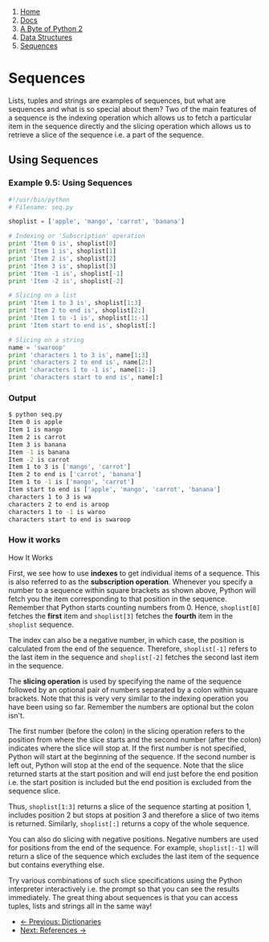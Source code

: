 <!-- -
Title: A Byte of Python 2: Sequences
Author: Swaroop C H
Editor: Marios Zindilis
First Published: 2003
Last Updated: 2014-04-05
- -->

<ol class='breadcrumb' itemprop='breadcrumb'>
	<li><a href="/">Home</a></li>
	<li><a href="/docs/">Docs</a></li>
	<li><a href="/docs/a-byte-of-python-2/">A Byte of Python 2</a></li>
	<li><a href="/docs/a-byte-of-python-2/data-structures/">Data Structures</a></li>
	<li><a href="/docs/a-byte-of-python-2/data-structures/sequences.html">Sequences</a></li>
</ol>

Sequences
=========

Lists, tuples and strings are examples of sequences, but what are sequences and 
what is so special about them? Two of the main features of a sequence is the 
indexing operation which allows us to fetch a particular item in the sequence 
directly and the slicing operation which allows us to retrieve a slice of the 
sequence i.e. a part of the sequence.

Using Sequences
---------------

### Example 9.5: Using Sequences ###

```python
#!/usr/bin/python
# Filename: seq.py

shoplist = ['apple', 'mango', 'carrot', 'banana']

# Indexing or 'Subscription' operation
print 'Item 0 is', shoplist[0]
print 'Item 1 is', shoplist[1]
print 'Item 2 is', shoplist[2]
print 'Item 3 is', shoplist[3]
print 'Item -1 is', shoplist[-1]
print 'Item -2 is', shoplist[-2]

# Slicing on a list
print 'Item 1 to 3 is', shoplist[1:3]
print 'Item 2 to end is', shoplist[2:]
print 'Item 1 to -1 is', shoplist[1:-1]
print 'Item start to end is', shoplist[:]

# Slicing on a string
name = 'swaroop'
print 'characters 1 to 3 is', name[1:3]
print 'characters 2 to end is', name[2:]
print 'characters 1 to -1 is', name[1:-1]
print 'characters start to end is', name[:]
```

### Output ###

```bash
$ python seq.py
Item 0 is apple
Item 1 is mango
Item 2 is carrot
Item 3 is banana
Item -1 is banana
Item -2 is carrot
Item 1 to 3 is ['mango', 'carrot']
Item 2 to end is ['carrot', 'banana']
Item 1 to -1 is ['mango', 'carrot']
Item start to end is ['apple', 'mango', 'carrot', 'banana']
characters 1 to 3 is wa
characters 2 to end is aroop
characters 1 to -1 is waroo
characters start to end is swaroop
```

### How it works ###

How It Works

First, we see how to use **indexes** to get individual items of a sequence. 
This is also referred to as the **subscription operation**. Whenever you 
specify a number to a sequence within square brackets as shown above, Python 
will fetch you the item corresponding to that position in the sequence. 
Remember that Python starts counting numbers from 0. Hence, `shoplist[0]` 
fetches the **first** item and `shoplist[3]` fetches the **fourth** item in the 
`shoplist` sequence.

The index can also be a negative number, in which case, the position is 
calculated from the end of the sequence. Therefore, `shoplist[-1]` refers to 
the last item in the sequence and `shoplist[-2]` fetches the second last item 
in the sequence.

The **slicing operation** is used by specifying the name of the sequence 
followed by an optional pair of numbers separated by a colon within square 
brackets. Note that this is very very similar to the indexing operation you 
have been using so far. Remember the numbers are optional but the colon isn't.

The first number (before the colon) in the slicing operation refers to the 
position from where the slice starts and the second number (after the colon) 
indicates where the slice will stop at. If the first number is not specified, 
Python will start at the beginning of the sequence. If the second number is 
left out, Python will stop at the end of the sequence. Note that the slice 
returned starts at the start position and will end just before the end position 
i.e. the start position is included but the end position is excluded from the 
sequence slice.

Thus, `shoplist[1:3]` returns a slice of the sequence starting at position 1, 
includes position 2 but stops at position 3 and therefore a slice of two items 
is returned. Similarly, `shoplist[:]` returns a copy of the whole sequence.

You can also do slicing with negative positions. Negative numbers are used for 
positions from the end of the sequence. For example, `shoplist[:-1]` will 
return a slice of the sequence which excludes the last item of the sequence but 
contains everything else.

Try various combinations of such slice specifications using the Python 
interpreter interactively i.e. the prompt so that you can see the results 
immediately. The great thing about sequences is that you can access tuples, 
lists and strings all in the same way! 

<ul class='pager'>
	<li class='previous'><a href='/docs/a-byte-of-python-2/data-structures/dictionaries.html'>&larr; Previous: Dictionaries</a></li>
	<li class='next'><a href='/docs/a-byte-of-python-2/data-structures/references.html'>Next: References &rarr;</a></li>
</ul>

